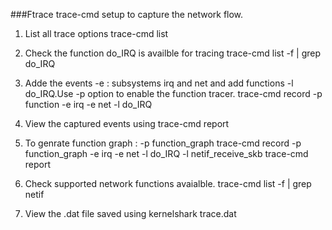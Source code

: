 
###Ftrace trace-cmd setup to capture the network flow.

 1. List all trace options
	trace-cmd list
   
 2. Check the function do_IRQ is availble for tracing
	trace-cmd list -f | grep do_IRQ

 3. Adde the events -e : subsystems irq and net and add functions -l do_IRQ.Use -p option to enable the function tracer.
     	 trace-cmd record -p function -e irq -e net -l do_IRQ

 4. View the captured events using 
	 trace-cmd report

 5. To genrate function graph : -p function_graph
         trace-cmd record -p function_graph -e irq -e net -l do_IRQ  -l netif_receive_skb
   	 trace-cmd report

 6. Check supported network functions avaialble.
         trace-cmd list -f | grep netif
   
 7. View the .dat file saved using kernelshark trace.dat 


